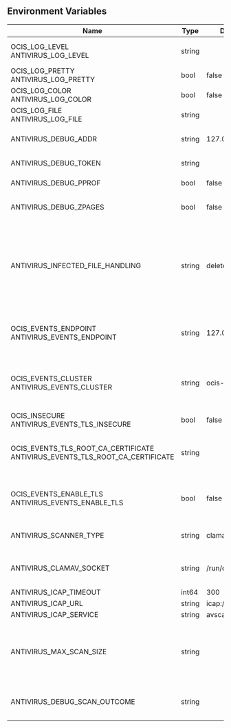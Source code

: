 ## Environment Variables

| Name | Type | Default Value | Description |
|------|------|---------------|-------------|
| OCIS_LOG_LEVEL<br/>ANTIVIRUS_LOG_LEVEL | string |  | The log level. Valid values are: 'panic', 'fatal', 'error', 'warn', 'info', 'debug', 'trace'.|
| OCIS_LOG_PRETTY<br/>ANTIVIRUS_LOG_PRETTY | bool | false | Activates pretty log output.|
| OCIS_LOG_COLOR<br/>ANTIVIRUS_LOG_COLOR | bool | false | Activates colorized log output.|
| OCIS_LOG_FILE<br/>ANTIVIRUS_LOG_FILE | string |  | The path to the log file. Activates logging to this file if set.|
| ANTIVIRUS_DEBUG_ADDR | string | 127.0.0.1:9277 | Bind address of the debug server, where metrics, health, config and debug endpoints will be exposed.|
| ANTIVIRUS_DEBUG_TOKEN | string |  | Token to secure the metrics endpoint.|
| ANTIVIRUS_DEBUG_PPROF | bool | false | Enables pprof, which can be used for profiling.|
| ANTIVIRUS_DEBUG_ZPAGES | bool | false | Enables zpages, which can be used for collecting and viewing in-memory traces.|
| ANTIVIRUS_INFECTED_FILE_HANDLING | string | delete | Defines the behaviour when a virus has been found. Supported options are: 'delete', 'continue' and 'abort '. Delete will delete the file. Continue will mark the file as infected but continues further processing. Abort will keep the file in the uploads folder for further admin inspection and will not move it to its final destination.|
| OCIS_EVENTS_ENDPOINT<br/>ANTIVIRUS_EVENTS_ENDPOINT | string | 127.0.0.1:9233 | The address of the event system. The event system is the message queuing service. It is used as message broker for the microservice architecture.|
| OCIS_EVENTS_CLUSTER<br/>ANTIVIRUS_EVENTS_CLUSTER | string | ocis-cluster | The clusterID of the event system. The event system is the message queuing service. It is used as message broker for the microservice architecture. Mandatory when using NATS as event system.|
| OCIS_INSECURE<br/>ANTIVIRUS_EVENTS_TLS_INSECURE | bool | false | Whether to verify the server TLS certificates.|
| OCIS_EVENTS_TLS_ROOT_CA_CERTIFICATE<br/>ANTIVIRUS_EVENTS_TLS_ROOT_CA_CERTIFICATE | string |  | The root CA certificate used to validate the server's TLS certificate. If provided ANTIVIRUS_EVENTS_TLS_INSECURE will be seen as false.|
| OCIS_EVENTS_ENABLE_TLS<br/>ANTIVIRUS_EVENTS_ENABLE_TLS | bool | false | Enable TLS for the connection to the events broker. The events broker is the ocis service which receives and delivers events between the services.|
| ANTIVIRUS_SCANNER_TYPE | string | clamav | The antivirus scanner to use. Supported values are 'clamav' and 'icap'.|
| ANTIVIRUS_CLAMAV_SOCKET | string | /run/clamav/clamd.ctl | The socket clamav is running on. Note the default value is an example which needs adaption according your OS.|
| ANTIVIRUS_ICAP_TIMEOUT | int64 | 300 | Timeout for the ICAP client.|
| ANTIVIRUS_ICAP_URL | string | icap://127.0.0.1:1344 | URL of the ICAP server.|
| ANTIVIRUS_ICAP_SERVICE | string | avscan | The name of the ICAP service.|
| ANTIVIRUS_MAX_SCAN_SIZE | string |  | The maximum scan size the virusscanner can handle. Only this many bytes of a file will be scanned. 0 means unlimited and is the default. Usable common abbreviations: [KB, KiB, GB, GiB, TB, TiB, PB, PiB, EB, EiB], example: 2GB.|
| ANTIVIRUS_DEBUG_SCAN_OUTCOME | string |  | A predefined outcome for virus scanning, FOR DEBUG PURPOSES ONLY! (example values: "found,infected")|
